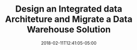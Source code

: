 ---
title: Design an Integrated data Architeture and Migrate a Data Warehouse Solution
date: 2018-02-11T12:41:05-05:00
description: >
  De Goudse verzekering designed and built the new enterprise-wide IT architecture. This included setting up an integrated data architecture with the requirement to use MarkLogic due to previous investments. The old on-premises data warehouse also needed to be migrated to Azure. My role as solution architect was to support the enterprise architects, create the target architecture for the solution and plan the migration.
tags: 
  - Motion10
  - Analysis Services
  - SQL Managed Instance
  - Mark Logic
  - SSIS
  - Migration
  - Data Lake
  - Data Factory
duration: 3
client: De Goudse Verzekeringen
role: Solution Architect
weight: 10
id: 20p
---
